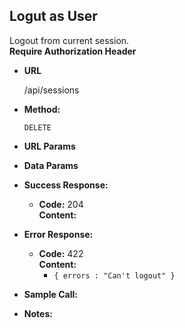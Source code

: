 **Logut as User**
----
  Logout from current session.<br/> **Require Authorization Header**
* **URL**

  /api/sessions

* **Method:**

  `DELETE` 
  
*  **URL Params**
    


* **Data Params**


  
* **Success Response:**
  
  * **Code:** 204 <br />
    **Content:** 
    <br/>
    
    
* **Error Response:**

  * **Code:** 422 <br />
      **Content:** 
      * `{ errors : "Can't logout" }`
      
      

* **Sample Call:**

* **Notes:**
